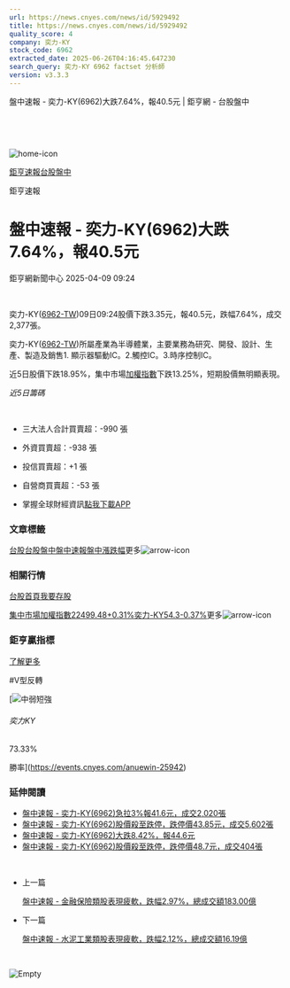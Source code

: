 ```yaml
---
url: https://news.cnyes.com/news/id/5929492
title: https://news.cnyes.com/news/id/5929492
quality_score: 4
company: 奕力-KY
stock_code: 6962
extracted_date: 2025-06-26T04:16:45.647230
search_query: 奕力-KY 6962 factset 分析師
version: v3.3.3
---
```


盤中速報 - 奕力-KY(6962)大跌7.64%，報40.5元 | 鉅亨網 - 台股盤中

‌

‌

![home-icon](/assets/icons/breadCrumb/symbol-icon-home.svg)

[鉅亨速報](/news/cat/anue_live)[台股盤中](/news/cat/tw_live)

鉅亨速報

# 盤中速報 - 奕力-KY(6962)大跌7.64%，報40.5元

鉅亨網新聞中心 2025-04-09 09:24

‌

奕力-KY([6962-TW](https://www.cnyes.com/twstock/6962))09日09:24股價下跌3.35元，報40.5元，跌幅7.64%，成交2,377張。

奕力-KY([6962-TW](https://www.cnyes.com/twstock/6962))所屬產業為半導體業，主要業務為研究、開發、設計、生產、製造及銷售1. 顯示器驅動IC。2.觸控IC。3.時序控制IC。

近5日股價下跌18.95%，集中市場[加權指數](https://invest.cnyes.com/index/TWS/TSE01)下跌13.25%，短期股價無明顯表現。

*近5日籌碼*

‌

* 三大法人合計買賣超：-990 張
* 外資買賣超：-938 張
* 投信買賣超：+1 張
* 自營商買賣超：-53 張

* 掌握全球財經資訊[點我下載APP](http://www.cnyes.com/app/?utm_source=mweb&utm_medium=HamMenuBanner&utm_campaign=fixed&utm_content=entr)

### 文章標籤

[台股](https://news.cnyes.com/tag/台股 "台股")[台股盤中](https://news.cnyes.com/tag/台股盤中 "台股盤中")[盤中速報](https://news.cnyes.com/tag/盤中速報 "盤中速報")[盤中漲跌幅](https://news.cnyes.com/tag/盤中漲跌幅 "盤中漲跌幅")更多![arrow-icon](/assets/icons/arrows/arrow-down.svg)

### 相關行情

[台股首頁](https://www.cnyes.com/twstock)[我要存股](https://supr.link/8OHaU)

[集中市場加權指數22499.48+0.31%](https://invest.cnyes.com/index/TWS/TSE01)[奕力-KY54.3-0.37%](https://www.cnyes.com/twstock/6962)更多![arrow-icon](/assets/icons/arrows/arrow-down.svg)

### 鉅亨贏指標

[了解更多](https://events.cnyes.com/anuewin-25942)

#V型反轉

[![中弱短強](/assets/icons/win-indicator/short-to-long.svg)

###### 奕力KY

73.33%

勝率](https://events.cnyes.com/anuewin-25942)

### 延伸閱讀

* [盤中速報 - 奕力-KY(6962)急拉3%報41.6元，成交2,020張](/news/id/5929332)
* [盤中速報 - 奕力-KY(6962)股價殺至跌停，跌停價43.85元，成交5,602張](/news/id/5926980)
* [盤中速報 - 奕力-KY(6962)大跌8.42%，報44.6元](/news/id/5926178)
* [盤中速報 - 奕力-KY(6962)股價殺至跌停，跌停價48.7元，成交404張](/news/id/5923847)

‌

* 上一篇

  [盤中速報 - 金融保險類股表現疲軟，跌幅2.97%，總成交額183.00億](/news/id/5930160)
* 下一篇

  [盤中速報 - 水泥工業類股表現疲軟，跌幅2.12%，總成交額16.19億](/news/id/5927396)

‌

![Empty](/assets/icons/skeleton/empty-image.svg)

‌